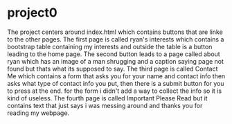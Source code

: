 # project0
The project centers around index.html which contains buttons that are linke to the other pages. 
The first page is called ryan's interests which contains a bootstrap table containing my interests and outside the table is 
a button leading to the home page. The second button leads to a page called about ryan which has an image of a man shrugging
and a caption saying page not found but thats what its supposed to say. The third page is called Contact Me which contains a 
form that asks you for your name and contact info then asks what type of contact info you put, then there is a submit button 
for you to press at the end. for the form i didn't add a way to collect the info so it is kind of useless. The fourth page is 
called Important Please Read but it contains text that just says i was messing around and thanks you for reading my webpage.
